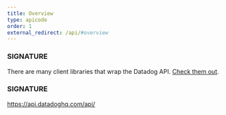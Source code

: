 ```yaml
---
title: Overview
type: apicode
order: 1
external_redirect: /api/#overview
---
```

### SIGNATURE
There are many client libraries that wrap the Datadog API. [Check them out][1].

### SIGNATURE
https://api.datadoghq.com/api/

[1]: /developers/libraries
